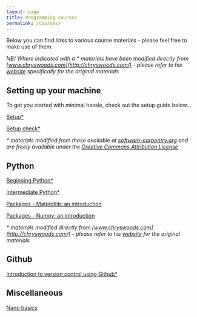 ```yaml
---
layout: page
title: Programming courses
permalink: /courses/
---
```


Below you can find links to various course materials - please feel free to make use of them.

*NB/ Where indicated with a \* materials have been modified directly from [www.chryswoods.com](http://chryswoods.com/) - please refer to his [website](http://chryswoods.com/) specifically for the original materials*

## Setting up your machine

To get you started with minimal hassle, check out the setup guide below...

[Setup\*](Setup/setup)

[Setup check\*](Setup_check/setup_check)

*\* materials modified from those available at [software-carpentry.org](http://software-carpentry.org/) and are freely available under the [Creative Commons Attribution License](https://creativecommons.org/licenses/by/4.0/)*

## Python

[Beginning Python\*](Beginners_python/README)

[Intermediate Python\*](Intermediate_python/README)

[Packages - Matplotlib: an introduction](PythonPackages_matplotlib/README_matplotlib)

[Packages - Numpy: an introduction](PythonPackages_numpy/README_numpy)

*\* materials modified directly from [www.chryswoods.com](http://chryswoods.com/) - please refer to his [website](http://chryswoods.com/) for the original materials*

## Github

[Introduction to version control using Github\*](Intro_github/README)

## Miscellaneous

[Nano basics](nano_basics/nano_basics)
